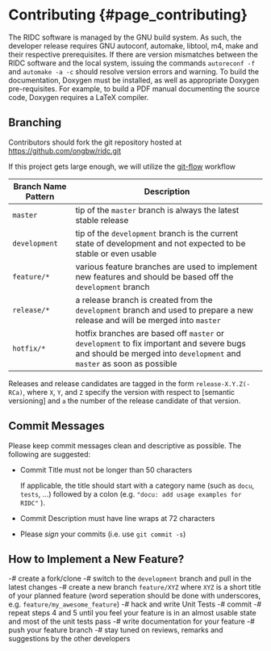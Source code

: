 # Contributing                                                                  {#page_contributing}

The RIDC software is managed by the GNU build system.  As such, the
developer release requires GNU autoconf, automake, libtool, m4, make
and their respective prerequisites.  If there are version mismatches
between the RIDC software and the local system, issuing the commands
`autoreconf -f` and `automake -a -c` should resolve version
errors and warning.  To build the documentation, Doxygen must be
installed, as well as appropriate Doxygen pre-requisites.  For
example, to build a PDF manual documenting the source code, Doxygen
requires a LaTeX compiler.

## Branching 

Contributors should fork
the git repository hosted at https://github.com/ongbw/ridc.git

If this project gets large enough, we will utilize
the [git-flow] workflow

Branch Name Pattern | Description
--------------------|------------
`master`            | tip of the `master` branch is always the latest stable release
`development`       | tip of the `development` branch is the current state of development and not expected to be stable or even usable
`feature/*`         | various feature branches are used to implement new features and should be based off the `development` branch
`release/*`         | a release branch is created from the `development` branch and used to prepare a new release and will be merged into `master`
`hotfix/*`          | hotfix branches are based off `master` or `development` to fix important and severe bugs and should be merged into `development` and `master` as soon as possible

Releases and release candidates are tagged in the form
`release-X.Y.Z(-RCa)`, where `X`, `Y`, and `Z` specify the version
with respect to [semantic versioning] and `a` the number of the
release candidate of that version.


## Commit Messages

Please keep commit messages clean and descriptive as possible.  The following
are suggested:

* Commit Title must not be longer than 50 characters

  If applicable, the title should start with a category name (such as
  `docu`, `tests`, ...)  followed by a colon (e.g. `"docu: add usage
  examples for RIDC"` ).

* Commit Description must have line wraps at 72 characters

* Please *sign* your commits (i.e. use `git commit -s`)



## How to Implement a New Feature?

-# create a fork/clone
-# switch to the `development` branch and pull in the latest changes
-# create a new branch `feature/XYZ` where `XYZ` is a short title of
   your planned feature (word seperation should be done with
   underscores, e.g. `feature/my_awesome_feature`)
-# hack and write Unit Tests
-# commit
-# repeat steps 4 and 5 until you feel your feature is in an almost
   usable state and most of the unit tests pass
-# write documentation for your feature
-# push your feature branch
-# stay tuned on reviews, remarks and suggestions by the other
   developers


[git-flow]: http://nvie.com/posts/a-successful-git-branching-model/

